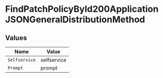 # FindPatchPolicyById200ApplicationJSONGeneralDistributionMethod


## Values

| Name          | Value         |
| ------------- | ------------- |
| `Selfservice` | selfservice   |
| `Prompt`      | prompt        |